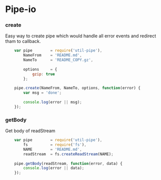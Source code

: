 Pipe-io
=========
### create
Easy way to create pipe which would handle all error events and redirect tham to callback.

```js
    var pipe        = require('util-pipe'),
        NameFrom    = 'README.md',
        NameTo      = 'README_COPY.gz',
        
        options     = {
            gzip: true
        };
    
    pipe.create(NameFrom, NameTo, options, function(error) {
        var msg = 'done';
        
        console.log(error || msg);
    });
```

### getBody
Get body of readStream

```js
    var pipe        = require('util-pipe'),
        fs          = require('fs'),
        NAME        = 'README.md',
        readStream  = fs.createReadStream(NAME);
    
    pipe.getBody(readStream, function(error, data) {
        console.log(error || data);
    });
```
